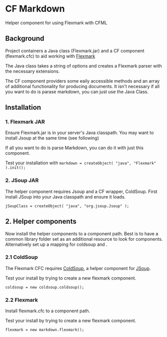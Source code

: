 # CF Markdown

Helper component for using Flexmark with CFML

## Background

Project containers a Java class (Flexmark.jar) and a CF component (flexmark.cfc) to aid working with [Flexmark](https://github.com/vsch/flexmark-java)

The Java class takes a string of options and creates a Flexmark parser with the necessary extensions.

The CF component providers some eaily accessible methods and an array of additional functionality for producing documents. It isn't necessary if all you want to do is parase markdown, you can just use the Java Class.

## Installation

### 1. Flexmark JAR

Ensure Flexmark.jar is in your server's Java classpath. You may want to install Jsoup at the same time (see following)

If all you want to do is parse Markdown, you can do it with just this component.

Test your installation with `markdown = createObject( "java", "Flexmark" ).init();`

### 2. JSoup JAR

The helper component requires Jsoup and a CF wrapper, ColdSoup. First install JSoup into your Java classpath and ensure it loads.

```
jSoupClass = createObject( "java", "org.jsoup.Jsoup" );
```

## 2. Helper components

Now install the helper components to a component path. Best is to have a common library folder set as an additional resource to look for components. Alternatively set up a mapping for coldsoup and .

### 2.1 ColdSoup

The Flexmark CFC requires [ColdSoup](https://github.com/tom-clik/coldsoup), a helper component for [JSoup](https://www.jsoup.org).

Test your install by trying to create a new flexmark component.

```
coldsoup = new coldsoup.coldsoup();
```

### 2.2 Flexmark

Install flexmark.cfc to a component path.

Test your install by trying to create a new flexmark component.

```
flexmark = new markdown.flexmark();
```



